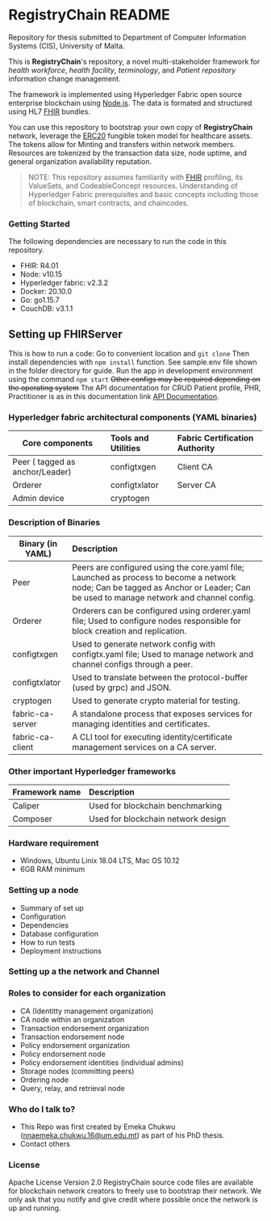 # RegistryChain README #
Repository for thesis submitted to Department of Computer Information Systems (CIS), University of Malta.



This is **RegistryChain**'s repository, a novel multi-stakeholder framework for *health workforce*, *health facility*, *terminology*, and *Patient repository* information change management.

The framework is implemented using Hyperledger Fabric open source enterprise blockchain using [Node.js](https://nodejs.org/en/).
The data is formated and structured using HL7 [FHIR](https://www.hl7.org/fhir/) bundles.

You can use this repository to bootstrap your own copy of **RegistryChain** network, leverage the [ERC20](https://en.wikipedia.org/wiki/Ethereum#ERC-20_Tokens) fungible token model for healthcare assets.
The tokens allow for Minting and transfers within network members. Resources are tokenized by the transaction data size, node uptime, and general organization availability reputation.

>NOTE: This repository assumes familiarity with [FHIR](https://www.hl7.org/fhir) profiling, its ValueSets, and CodeableConcept resources.
>Understanding of Hyperledger Fabric prerequisites and basic concepts including those of blockchain, smart contracts, and chaincodes.

### Getting Started ###
The following dependencies are necessary to run the code in this repository.

* FHIR: R4.01
* Node: v10.15
* Hyperledger fabric: v2.3.2
* Docker: 20.10.0
* Go: go1.15.7
* CouchDB: v3.1.1

## Setting up FHIRServer ##
This is how to run a code:
Go to convenient location and `git clone`
Then install dependencies with `npm install` function.
See sample.env file shown in the folder directory for guide.
Run the app in development environment using the command `npm start`
~~Other configs may be required depending on the operating system~~
The API documentation for CRUD Patient profile, PHR, Practitioner is as in this documentation link [API Documentation](https://documenter.getpostman.com/view/16276703/UVJbFwmz).

### Hyperledger fabric architectural components (YAML binaries) ###
Core components  | Tools and Utilities  |  Fabric Certification Authority
---------------- | :------------------- | :--------------------------
Peer ( tagged as anchor/Leader) | configtxgen          | Client CA
Orderer          | configtxlator        | Server CA
Admin device     | cryptogen            |

### Description of Binaries ###
Binary (in YAML) | Description
---------------- | :-------------------
Peer             | Peers are configured using the core.yaml file; Launched as process to become a network node; Can be tagged as Anchor or Leader; Can be used to manage network and channel config.
Orderer          | Orderers can be configured using orderer.yaml file; Used to configure nodes responsible for block creation and replication.
configtxgen      | Used to generate network config with configtx.yaml file; Used to manage network and channel configs through a peer.
configtxlator    | Used to translate between the protocol-buffer (used by grpc) and JSON.
cryptogen        | Used to generate crypto material for testing.
fabric-ca-server | A standalone process that exposes services for managing identities and certificates.
fabric-ca-client | A CLI tool for executing identity/certificate management services on a CA server.


### Other important Hyperledger frameworks ###
Framework name  | Description
---------------- | :-------------------
Caliper          | Used for blockchain benchmarking
Composer         | Used for blockchain network design

### Hardware requirement ###
* Windows, Ubuntu Linix 18.04 LTS, Mac OS 10.12
* 6GB RAM minimum

### Setting up a node ###
* Summary of set up
* Configuration
* Dependencies
* Database configuration
* How to run tests
* Deployment instructions

### Setting up a the network and Channel ###

### Roles to consider for each organization ###
* CA (Identitty management organization)
* CA node within an organization
* Transaction endorsement organization
* Transaction endorsement node
* Policy endorsement organization
* Policy endorsement node
* Policy endorsement identities (individual admins)
* Storage nodes (committing peers)
* Ordering node
* Query, relay, and retrieval node

### Who do I talk to? ###

* This Repo was first created by Emeka Chukwu (nnaemeka.chukwu.16@um.edu.mt) as part of his PhD thesis.
* Contact others

### License ###
Apache License Version 2.0
RegistryChain source code files are available for blockchain network creators to freely use to bootstrap their network. We only ask that you notify and give credit where possible once the network is up and running.
